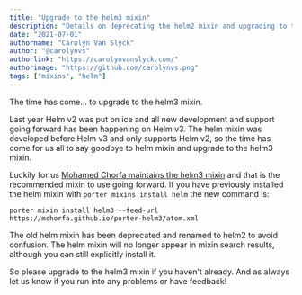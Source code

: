 ```yaml
---
title: "Upgrade to the helm3 mixin"
description: "Details on deprecating the helm2 mixin and upgrading to the helm3 mixin"
date: "2021-07-01"
authorname: "Carolyn Van Slyck"
author: "@carolynvs"
authorlink: "https://carolynvanslyck.com/"
authorimage: "https://github.com/carolynvs.png"
tags: ["mixins", "helm"]
---
```


The time has come... to upgrade to the helm3 mixin.
<!--more-->

Last year Helm v2 was put on ice and all new development and support going forward has been happening on Helm v3.
The helm mixin was developed before Helm v3 and only supports Helm v2, so the time has come for us all to say goodbye to helm mixin and upgrade to the helm3 mixin.

Luckily for us [Mohamed Chorfa maintains the helm3 mixin][helm3] and that is the recommended mixin to use going forward.
If you have previously installed the helm mixin with `porter mixins install helm` the new command is:

```
porter mixin install helm3 --feed-url https://mchorfa.github.io/porter-helm3/atom.xml
```

The old helm mixin has been deprecated and renamed to helm2 to avoid confusion.
The helm mixin will no longer appear in mixin search results, although you can still explicitly install it.

So please upgrade to the helm3 mixin if you haven't already.
And as always let us know if you run into any problems or have feedback!

[helm3]: https://github.com/MChorfa/porter-helm3
